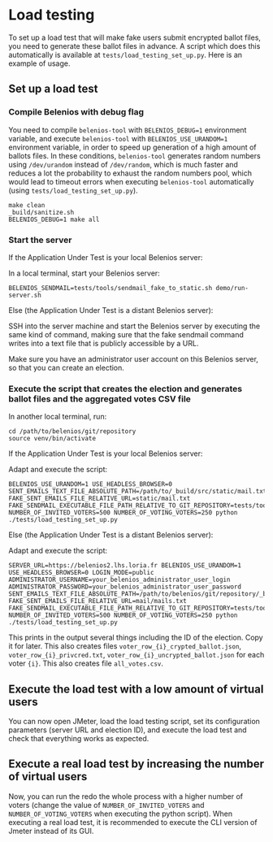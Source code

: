 # Load testing

To set up a load test that will make fake users submit encrypted ballot files, you need to generate these ballot files in advance. A script which does this automatically is available at `tests/load_testing_set_up.py`. Here is an example of usage.

## Set up a load test

### Compile Belenios with debug flag

You need to compile `belenios-tool` with `BELENIOS_DEBUG=1` environment variable, and execute `belenios-tool` with `BELENIOS_USE_URANDOM=1` environment variable, in order to speed up generation of a high amount of ballots files. In these conditions, `belenios-tool` generates random numbers using `/dev/urandom` instead of `/dev/random`, which is much faster and reduces a lot the probability to exhaust the random numbers pool, which would lead to timeout errors when executing `belenios-tool` automatically (using `tests/load_testing_set_up.py`).

```
make clean
_build/sanitize.sh
BELENIOS_DEBUG=1 make all
```

### Start the server

If the Application Under Test is your local Belenios server:

In a local terminal, start your Belenios server:

```
BELENIOS_SENDMAIL=tests/tools/sendmail_fake_to_static.sh demo/run-server.sh
```

Else (the Application Under Test is a distant Belenios server):

SSH into the server machine and start the Belenios server by executing the same kind of command, making sure that the fake sendmail command writes into a text file that is publicly accessible by a URL.

Make sure you have an administrator user account on this Belenios server, so that you can create an election.

### Execute the script that creates the election and generates ballot files and the aggregated votes CSV file

In another local terminal, run:

```
cd /path/to/belenios/git/repository
source venv/bin/activate
```

If the Application Under Test is your local Belenios server:

Adapt and execute the script:

````
BELENIOS_USE_URANDOM=1 USE_HEADLESS_BROWSER=0 SENT_EMAILS_TEXT_FILE_ABSOLUTE_PATH=/path/to/_build/src/static/mail.txt FAKE_SENT_EMAILS_FILE_RELATIVE_URL=static/mail.txt FAKE_SENDMAIL_EXECUTABLE_FILE_PATH_RELATIVE_TO_GIT_REPOSITORY=tests/tools/sendmail_fake_to_static.sh NUMBER_OF_INVITED_VOTERS=500 NUMBER_OF_VOTING_VOTERS=250 python ./tests/load_testing_set_up.py
````

Else (the Application Under Test is a distant Belenios server):

Adapt and execute the script:

```
SERVER_URL=https://belenios2.lhs.loria.fr BELENIOS_USE_URANDOM=1 USE_HEADLESS_BROWSER=0 LOGIN_MODE=public ADMINISTRATOR_USERNAME=your_belenios_administrator_user_login ADMINISTRATOR_PASSWORD=your_belenios_administrator_user_password SENT_EMAILS_TEXT_FILE_ABSOLUTE_PATH=/path/to/belenios/git/repository/_build/src/static/mail.txt FAKE_SENT_EMAILS_FILE_RELATIVE_URL=mail/mails.txt FAKE_SENDMAIL_EXECUTABLE_FILE_PATH_RELATIVE_TO_GIT_REPOSITORY=tests/tools/sendmail_fake_to_static.sh NUMBER_OF_INVITED_VOTERS=500 NUMBER_OF_VOTING_VOTERS=250 python ./tests/load_testing_set_up.py
```

This prints in the output several things including the ID of the election. Copy it for later. This also creates files `voter_row_{i}_crypted_ballot.json`, `voter_row_{i}_privcred.txt`, `voter_row_{i}_uncrypted_ballot.json` for each voter `{i}`. This also creates file `all_votes.csv`.

## Execute the load test with a low amount of virtual users

You can now open JMeter, load the load testing script, set its configuration parameters (server URL and election ID), and execute the load test and check that everything works as expected.

## Execute a real load test by increasing the number of virtual users

Now, you can run the redo the whole process with a higher number of voters (change the value of `NUMBER_OF_INVITED_VOTERS` and `NUMBER_OF_VOTING_VOTERS` when executing the python script). When executing a real load test, it is recommended to execute the CLI version of Jmeter instead of its GUI.

